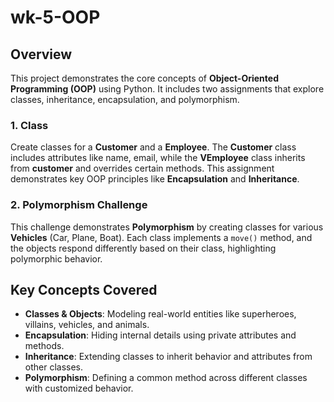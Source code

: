 # wk-5-OOP

## Overview

This project demonstrates the core concepts of **Object-Oriented Programming (OOP)** using Python. It includes two assignments that explore classes, inheritance, encapsulation, and polymorphism.

### 1. **Class**  
Create classes for a **Customer** and a **Employee**. The **Customer** class includes attributes like name, email, while the **VEmployee** class inherits from **customer** and overrides certain methods. This assignment demonstrates key OOP principles like **Encapsulation** and **Inheritance**.

### 2. **Polymorphism Challenge**  
This challenge demonstrates **Polymorphism** by creating classes for various **Vehicles** (Car, Plane, Boat). Each class implements a `move()` method, and the objects respond differently based on their class, highlighting polymorphic behavior.

## Key Concepts Covered
- **Classes & Objects**: Modeling real-world entities like superheroes, villains, vehicles, and animals.
- **Encapsulation**: Hiding internal details using private attributes and methods.
- **Inheritance**: Extending classes to inherit behavior and attributes from other classes.
- **Polymorphism**: Defining a common method across different classes with customized behavior.
